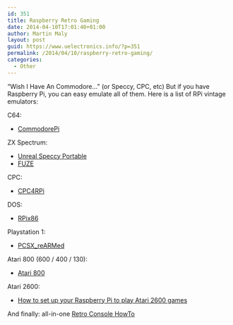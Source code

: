 ```yaml
---
id: 351
title: Raspberry Retro Gaming
date: 2014-04-10T17:01:40+01:00
author: Martin Maly
layout: post
guid: https://www.uelectronics.info/?p=351
permalink: /2014/04/10/raspberry-retro-gaming/
categories:
  - Other
---
```

&#8220;Wish I Have An Commodore&#8230;&#8221; (or Speccy, CPC, etc) But if you have Raspberry Pi, you can easy emulate all of them. Here is a list of RPi vintage emulators:

<!--more-->

C64:

  * [CommodorePi](https://www.commodorepi.co.nr/)

ZX Spectrum:

  * [Unreal Speccy Portable](https://store.raspberrypi.com/projects/unreal_speccy_portable)
  * [FUZE](https://www.raspberrypi.org/fuse-a-zx-spectrum-emulator-running-on-raspberry-pi/)

CPC:

  * [CPC4RPi](https://store.raspberrypi.com/projects/cpc4rpi)

DOS:

  * [RPix86](https://store.raspberrypi.com/projects/rpix86)

Playstation 1:

  * [PCSX_reARMed](https://store.raspberrypi.com/projects/pcsx_rearmed)

Atari 800 (600 / 400 / 130):

  * [Atari 800](https://store.raspberrypi.com/projects/atari800)

Atari 2600:

  * [How to set up your Raspberry Pi to play Atari 2600 games](https://www.engadget.com/2012/09/28/how-to-set-up-your-raspberry-pi-to-play-atari-2600-games/)

And finally: all-in-one [Retro Console HowTo](https://lifehacker.com/how-to-turn-your-raspberry-pi-into-a-retro-game-console-498561192)